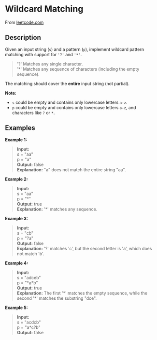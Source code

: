 # Wildcard Matching

From [leetcode.com](https://leetcode.com/problems/wildcard-matching/description/)

## Description

Given an input string (`s`) and a pattern (`p`), implement wildcard pattern matching with support for `'?'` and `'*'`.

> '?' Matches any single character.  
> '*' Matches any sequence of characters (including the empty sequence).

The matching should cover the **entire** input string (not partial).

**Note:**

- `s` could be empty and contains only lowercase letters `a-z`.  
- `p` could be empty and contains only lowercase letters `a-z`, and characters like `?` or `*`.

## Examples

**Example 1:**

> **Input:**  
> s = "aa"  
> p = "a"  
> **Output:** false  
> **Explanation:** "a" does not match the entire string "aa".

**Example 2:**

> **Input:**  
> s = "aa"  
> p = "\*"  
> **Output:** true  
> **Explanation:** '\*' matches any sequence.

**Example 3:**

> **Input:**  
> s = "cb"  
> p = "?a"  
> **Output:** false  
> **Explanation:** '?' matches 'c', but the second letter is 'a', which does not match 'b'.

**Example 4:**

> **Input:**  
> s = "adceb"  
> p = "\*a\*b"  
> **Output:** true  
> **Explanation:** The first '\*' matches the empty sequence, while the second '\*' matches the substring "dce".

**Example 5:**

> **Input:**  
> s = "acdcb"  
> p = "a\*c?b"  
> **Output:** false
